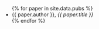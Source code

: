 ---
---

<ul>
{% for paper in site.data.pubs %}
  <li>
    {{ paper.author }}, <em>{{ paper.title }}</em>
  </li>
{% endfor %}
</ul>
